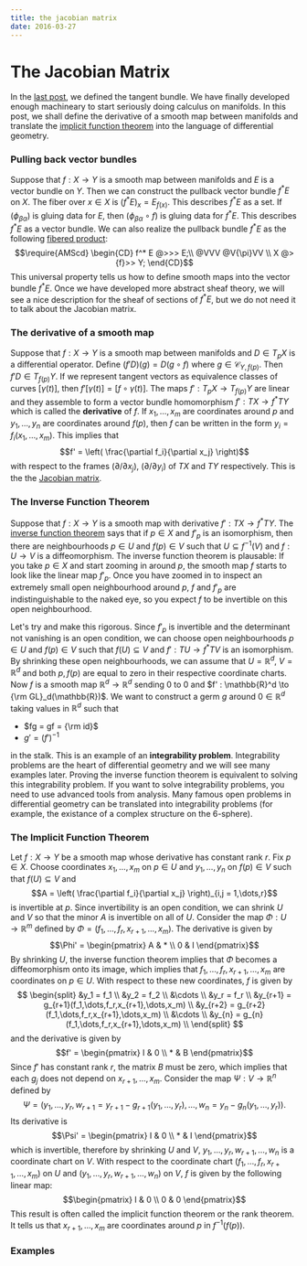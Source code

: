 ```yaml
---
title: the jacobian matrix
date: 2016-03-27
---
```


# The Jacobian Matrix

In the [last post](2016-02-28-thetangentbundle.html), we defined the tangent bundle. 
We have finally developed enough machineary to start seriously doing calculus on 
manifolds. In this post, we shall define the derivative of a smooth map between 
manifolds and translate the [implicit function theorem](https://en.wikipedia.org/wiki/Implicit_function_theorem) into the language 
of differential geometry. 

### Pulling back vector bundles

Suppose that $f : X \to Y$ is a smooth map between manifolds and $E$ is a vector 
bundle on $Y$. Then we can construct the pullback vector bundle $f^*E$ on $X$. The 
fiber over $x \in X$ is $(f^*E)_x = E_{f(x)}$. This describes $f^*E$ as a set. If 
$(\phi_{\beta\alpha})$ is gluing data for $E$, then $(\phi_{\beta\alpha} \circ f)$ is 
gluing data for $f^*E$. This describes $f^* E$ as a vector bundle. We can also realize 
the pullback bundle $f^*E$ as the following [fibered 
product](https://en.wikipedia.org/wiki/Pullback_%28category_theory%29):
$$\require{AMScd}
\begin{CD}
f^* E @>>> E;\\
@VVV @V{\pi}VV \\
X @>{f}>> Y;
\end{CD}$$
This universal property tells us how to define smooth maps into the vector bundle 
$f^*E$. Once we have developed more abstract sheaf theory, we will see a nice 
description for the sheaf of sections of $f^* E$, but we do not need it to talk about 
the Jacobian matrix.

### The derivative of a smooth map

Suppose that $f : X \to Y$ is a smooth map between manifolds and $D \in T_pX$ is a 
differential operator. Define $(f'D)(g) = D(g \circ f)$ where $g \in 
\mathscr{C}_{Y,f(p)}$. Then $f' D \in T_{f(p)}Y$. If we represent tangent vectors as 
equivalence classes of curves $[\gamma(t)]$, then $f'[\gamma(t)] = [f \circ 
\gamma(t)]$. The maps $f' : T_p X \to T_{f(p)}Y$ are linear and they assemble to form 
a vector bundle homomorphism $f' : TX \to f^* TY$ which is called the **derivative** 
of $f$. If $x_1,\dots,x_m$ are coordinates around $p$ and $y_1,\dots,y_n$ are 
coordinates around $f(p)$, then $f$ can be written in the form $y_i = 
f_i(x_1,\dots,x_m)$. This implies that
$$f' = \left( \frac{\partial f_i}{\partial x_j} \right)$$
with respect to the frames $(\partial / \partial x_j)$, $(\partial / \partial y_i)$ 
of $TX$ and $TY$ respectively. This is the the [Jacobian 
matrix](https://en.wikipedia.org/wiki/Jacobian_matrix_and_determinant). 

### The Inverse Function Theorem

Suppose that $f : X \to Y$ is a smooth map with derivative $f' : TX \to f^* TY$. The 
[inverse function theorem](https://en.wikipedia.org/wiki/Inverse_function_theorem) 
says that if $p \in X$ and $f'_p$ is an isomorphism, then there are neighbourhoods $p 
\in U$ and $f(p) \in V$ such that $U \subseteq f^{-1}(V)$ and $f : U \to V$ is a 
diffeomorphism. The inverse function theorem is plausable: If you 
take $p \in X$ and start zooming in around $p$, the smooth map $f$ starts to look like 
the linear map $f'_p$. Once you have zoomed in to inspect an extremely small open 
neighbourhood around $p$, $f$ and $f'_p$ are indistinguishable to the naked eye, so 
you expect $f$ to be invertible on this open neighbourhood. 

Let\'s try and make this rigorous. Since $f'_p$ is invertible and the determinant not vanishing is an open 
condition, we can choose open neighbourhoods $p \in U$ and $f(p) \in V$ such that 
$f(U) \subseteq V$ and $f' : TU \to f^*TV$ is an isomorphism. By shrinking these open 
neighbourhoods, we can assume that $U = \mathbb{R}^d$, $V = \mathbb{R}^d$ and both 
$p,f(p)$ are equal to zero in their respective coordinate charts. Now $f$ is a 
smooth map $\mathbb{R}^d \to \mathbb{R}^d$ sending $0$ to $0$ and $f' : \mathbb{R}^d 
\to {\rm GL}_d(\mathbb{R})$. We want to construct a germ $g$ around $0 \in 
\mathbb{R}^d$ taking values in $\mathbb{R}^d$ such that

- $fg = gf = {\rm id}$
- $g' = (f')^{-1}$

in the stalk. This is an example of an **integrability problem**. Integrability 
problems are the heart of differential geometry and we will see many examples 
later. Proving the inverse function theorem is equivalent to solving this 
integrability problem. If you want to solve integrability problems, you need to use 
advanced tools from analysis. Many famous open problems in differential geometry can 
be translated into integrability problems (for example, the existance of a complex 
structure on the 6-sphere). 

### The Implicit Function Theorem

Let $f : X \to Y$ be a smooth map whose derivative has constant rank $r$. Fix $p \in 
X$. Choose coordinates $x_1,\dots,x_m$ on $p \in U$ and $y_1,\dots,y_n$ on $f(p) \in 
V$ such that $f(U) \subseteq V$ and 
$$A = \left( \frac{\partial f_i}{\partial x_j} \right)_{i,j = 1,\dots,r}$$ 
is invertible at $p$. Since invertibility is an open condition, we can shrink $U$ and 
$V$ so that the minor $A$ is invertible on all of $U$. Consider the map $\Phi : U \to 
\mathbb{R}^m$ defined by $\Phi = (f_1,\dots,f_r,x_{r+1},\dots,x_m)$. The derivative is 
given by
$$\Phi' = \begin{pmatrix} A & * \\ 0 & I \end{pmatrix}$$
By shrinking $U$, the inverse function theorem implies that $\Phi$ becomes a 
diffeomorphism onto its image, which implies that $f_1,\dots,f_r,x_{r+1},\dots,x_m$ 
are coordinates on $p \in U$. With respect to these new coordinates, $f$ is given by
$$
\begin{split}
&y_1 = f_1 \\
&y_2 = f_2 \\
&\cdots \\
&y_r = f_r \\
&y_{r+1} = g_{r+1}(f_1,\dots,f_r,x_{r+1},\dots,x_m) \\
&y_{r+2} = g_{r+2}(f_1,\dots,f_r,x_{r+1},\dots,x_m) \\
&\cdots \\
&y_{n} = g_{n}(f_1,\dots,f_r,x_{r+1},\dots,x_m) \\
\end{split}
$$
and the derivative is given by
$$f' = \begin{pmatrix} I & 0 \\ * & B \end{pmatrix}$$
Since $f'$ has constant rank $r$, the matrix $B$ must be zero, which implies that each 
$g_j$ does not depend on $x_{r+1},\dots,x_m$. Consider the map $\Psi : V \to 
\mathbb{R}^n$ defined by 
$$\Psi = 
(y_1,\dots,y_r,w_{r+1} = y_{r+1}-g_{r+1}(y_1,\dots,y_r),\dots,w_n = y_n-g_n(y_1,\dots,y_r)).$$
Its derivative is 
$$\Psi' = \begin{pmatrix} I & 0 \\ * & I \end{pmatrix}$$
which is invertible, therefore by shrinking $U$ and $V$, 
$y_1,\dots,y_r,w_{r+1},\dots,w_{n}$ is a coordinate chart on $V$. With respect to the 
coordinate chart $(f_1,\dots,f_r,x_{r+1},\dots,x_m)$ on $U$ and 
$(y_1,\dots,y_r,w_{r+1},\dots,w_n)$ on $V$, $f$ is given by the following linear map:
$$\begin{pmatrix} I & 0 \\ 0 & 0 \end{pmatrix}$$
This result is often called the implicit function theorem or the rank theorem. It 
tells us that $x_{r+1},\dots,x_m$ are coordinates around $p$ in $f^{-1}(f(p))$. 

### Examples


